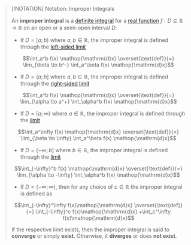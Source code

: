 >[!NOTATION] Notation: Improper Integrals
>
>An **improper integral** is a [definite integral](Definite%20Integral.md) for a [real function](../../Real-Valued%20Function.md) $f: D \subseteq \mathbb{R} \to \mathbb{R}$ on an open or a semi-open interval $D$:
>- If $D = [a;b)$ where $a, b \in \mathbb{R}$, the improper integral is defined through the [left-sided limit](../../Real%20Functions/Limits%20of%20Functions/One-Sided%20Limits.md)
>
>$$\int_a^b f(x) \mathop{\mathrm{d}x} \overset{\text{def}}{=} \lim_{\beta \to b^-} \int_a^\beta f(x) \mathop{\mathrm{d}x}$$
>
>- If $D = (a;b]$ where $a, b \in \mathbb{R}$, the improper integral is defined through the [right-sided limit](../../Real%20Functions/Limits%20of%20Functions/One-Sided%20Limits.md)
>
>$$\int_a^b f(x) \mathop{\mathrm{d}x} \overset{\text{def}}{=} \lim_{\alpha \to a^+} \int_\alpha^b f(x) \mathop{\mathrm{d}x}$$
>
>- If $D = [a;\infty)$ where $a \in \mathbb{R}$, the improper integral is defined through the [limit](../../Real%20Functions/Limits%20of%20Functions/Real%20Limits%20of%20a%20Function.md)
>
>$$\int_a^\infty f(x) \mathop{\mathrm{d}x} \overset{\text{def}}{=} \lim_{\beta \to \infty} \int_a^\beta f(x) \mathop{\mathrm{d}x}$$
>
>- If $D = (-\infty;b]$ where $b \in \mathbb{R}$, the improper integral is defined through the [limit](../../Real%20Functions/Limits%20of%20Functions/Real%20Limits%20of%20a%20Function.md)
>
>$$\int_{-\infty}^b f(x) \mathop{\mathrm{d}x} \overset{\text{def}}{=} \lim_{\alpha \to -\infty} \int_\alpha^b f(x) \mathop{\mathrm{d}x}$$
>
>- If $D = (-\infty;\infty)$, then for any choice of $c \in \mathbb{R}$ the improper integral is defined as
>
>$$\int_{-\infty}^\infty f(x)\mathop{\mathrm{d}x} \overset{\text{def}}{=} \int_{-\infty}^c f(x)\mathop{\mathrm{d}x} +\int_c^\infty f(x)\mathop{\mathrm{d}x}$$
>
>If the respective limit exists, then the improper integral is said to **converge** or simply **exist**. Otherwise, it **diverges** or does **not exist**.